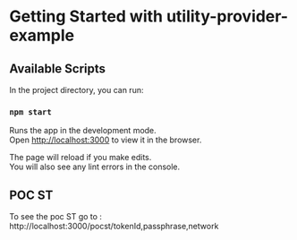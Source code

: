 # Getting Started with utility-provider-example


## Available Scripts

In the project directory, you can run:

### `npm start`

Runs the app in the development mode.\
Open [http://localhost:3000](http://localhost:3000) to view it in the browser.

The page will reload if you make edits.\
You will also see any lint errors in the console.

## POC ST

To see the poc ST go to : http://localhost:3000/pocst/tokenId,passphrase,network
